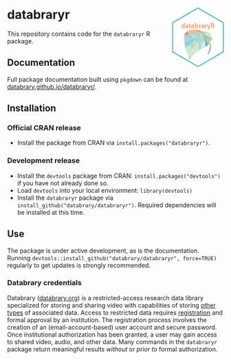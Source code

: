 # databraryr <img src="man/figures/logo.png" align="right" height="139" alt="" />

This repository contains code for the `databraryr` R package.

## Documentation

Full package documentation built using `pkgdown` can be found at [databrary.github.io/databraryr/](https://databrary.github.io/databraryr/).

## Installation

### Official CRAN release

- Install the package from CRAN via `install.packages("databraryr")`.

### Development release

- Install the `devtools` package from CRAN: `install.packages("devtools")` if you have not already done so.
- Load `devtools` into your local environment: `library(devtools)`
- Install the `databraryr` package via `install_github("databrary/databraryr")`. Required dependencies will be installed at this time.

## Use

The package is under active development, as is the documentation.
Running `devtools::install_github("databrary/databraryr", force=TRUE)` regularly to get updates is strongly recommended.

### Databrary credentials

Databrary ([databrary.org](https://databrary.org)) is a restricted-access research data library specialized for storing and sharing video with capabilities of storing [other types](https://nyu.databrary.org/asset/formats) of associated data.
Access to restricted data requires [registration](https://nyu.databrary.org/user/register) and formal approval by an institution.
The registration process involves the creation of an (email-account-based) user account and secure password.
Once institutional authorization has been granted, a user may gain access to shared video, audio, and other data.
Many commands in the `databraryr` package return meaningful results *without* or *prior to* formal authorization.
